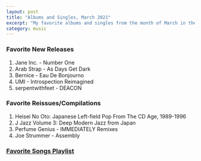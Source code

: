 ```yaml
---
layout: post
title: "Albums and Singles, March 2021"
excerpt: "My favorite albums and singles from the month of March in the 2021st year. "
category: music
---
```


### Favorite New Releases
1. Jane Inc. - Number One
1. Arab Strap - As Days Get Dark
1. Bernice - Eau De Bonjourno
1. UMI - Introspection Reimagined
1. serpentwithfeet - DEACON


### Favorite Reissues/Compilations
1. Heisei No Oto: Japanese Left-field Pop From The CD Age, 1989-1996
1. J Jazz Volume 3: Deep Modern Jazz from Japan
1. Perfume Genius - IMMEDIATELY Remixes
1. Joe Strummer - Assembly


### <a href="https://open.spotify.com/playlist/6frldCCMAzhf7ZJRWRiS1y" target="_blank" rel="noopener">Favorite Songs Playlist</a>
